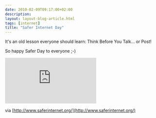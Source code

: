 ```yaml
---
date: 2010-02-09T09:17:00+02:00
description:
layout: layout-blog-article.html
tags: [internet]
title: "Safer Internet Day"
---
```


It's an old lesson everyone should learn: Think Before You Talk... or Post!

So happy Safer Day to everyone ;-)

<div class="videoWrapper">
  <iframe type="text/html" src="https://www.youtube.com/embed/ylh1zzeICDM?autoplay=0"
    frameborder="0"></iframe>
</div>

via [http://www.saferinternet.org/](http://www.saferinternet.org/)

